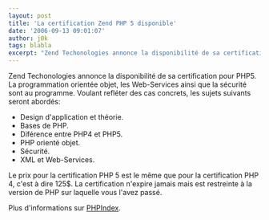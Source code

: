 ```yaml
---
layout: post
title: 'La certification Zend PHP 5 disponible'
date: '2006-09-13 09:01:07'
author: j0k
tags: blabla
excerpt: "Zend Techonologies annonce la disponibilité de sa certification pour PHP5. La programmation orientée objet, les Web-Services ainsi que la sécurité sont au programme. Voulant refléter des cas concrets, les sujets suivants seront abordés:     \n* Design d'application et théorie.   * Bases de PHP.   * Diférence entre PHP4 et PHP5.   * PHP orienté      …"
---
```


Zend Techonologies annonce la disponibilité de sa certification pour PHP5. La programmation orientée objet, les Web-Services ainsi que la sécurité sont au programme. Voulant refléter des cas concrets, les sujets suivants seront abordés:
* Design d'application et théorie.
* Bases de PHP.
* Diférence entre PHP4 et PHP5.
* PHP orienté objet.
* Sécurité.
* XML et Web-Services.

Le prix pour la certification PHP 5 est le même que pour la certification PHP 4, c'est à dire 125$. La certification n'expire jamais mais est restreinte à la version de PHP sur laquelle vous l'avez passé.

Plus d'informations sur [PHPIndex](http://www.phpindex.com/index.php/2006/09/13/2452-certification-zend-php5).
